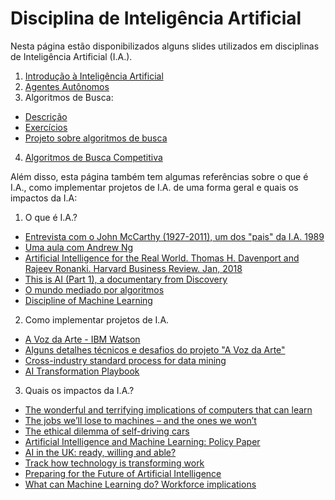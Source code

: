 # Disciplina de Inteligência Artificial

Nesta página estão disponibilizados alguns slides utilizados em disciplinas de Inteligência Artificial (I.A.).

1. [Introdução à Inteligência Artificial](aplicacoesIntroducao.pdf)
2. [Agentes Autônomos](agentesInteligentes.pdf)
3. Algoritmos de Busca:
  - [Descrição](busca_versaoFabricio.pdf)
  - [Exercícios](exerciciosBusca.pdf)
  - [Projeto sobre algoritmos de busca](projeto1.pdf)
4. [Algoritmos de Busca Competitiva](buscaCompetitiva.pdf)

Além disso, esta página também tem algumas referências sobre o que é I.A., como implementar projetos de I.A. de uma forma geral e quais os impactos da I.A:

1. O que é I.A.?
  - [Entrevista com o John McCarthy (1927-2011), um dos "pais" da I.A. 1989](https://www.youtube.com/watch?v=Ozipf13jRr4)
  - [Uma aula com Andrew Ng](https://www.youtube.com/watch?v=21EiKfQYZXc)
  - [Artificial Intelligence for the Real World. Thomas H. Davenport and Rajeev Ronanki. Harvard Business Review. Jan, 2018](https://hbr.org/2018/01/artificial-intelligence-for-the-real-world)
  - [This is AI (Part 1), a documentary from Discovery](https://www.youtube.com/watch?v=H3P87qCdqk4)
  - [O mundo mediado por algoritmos](http://revistapesquisa.fapesp.br/2018/04/19/o-mundo-mediado-por-algoritmos/)
  - [Discipline of Machine Learning](http://www.cs.cmu.edu/~tom/pubs/MachineLearning.pdf)

2. Como implementar projetos de I.A.
  - [A Voz da Arte - IBM Watson](https://www.youtube.com/watch?v=1rOAgvCnZpw)
  - [Alguns detalhes técnicos e desafios do projeto "A Voz da Arte"](http://bit.ly/vozWatson)
  - [Cross-industry standard process for data mining](https://en.wikipedia.org/wiki/Cross-industry_standard_process_for_data_mining)
  - [AI Transformation Playbook](references/AI-Transformation-Playbook-v8.pdf)

3. Quais os impactos da I.A.?
  - [The wonderful and terrifying implications of computers that can learn](https://www.ted.com/talks/jeremy_howard_the_wonderful_and_terrifying_implications_of_computers_that_can_learn)
  - [The jobs we’ll lose to machines – and the ones we won’t](https://www.ted.com/talks/anthony_goldbloom_the_jobs_we_ll_lose_to_machines_and_the_ones_we_won_t)
  - [The ethical dilemma of self-driving cars](https://www.youtube.com/watch?v=ixIoDYVfKA0)
  - [Artificial Intelligence and Machine Learning: Policy Paper](https://www.internetsociety.org/resources/doc/2017/artificial-intelligence-and-machine-learning-policy-paper/)
  - [AI in the UK: ready, willing and able?](references/AI_in_UK.pdf)
  - [Track how technology is transforming work](references/Nature2017_Mitchell_Brynjolfsson_FINAL.pdf)
  - [Preparing for the Future of Artificial Intelligence](references/preparing_for_the_future_of_ai.pdf)
  - [What can Machine Learning do? Workforce implications](references/Science_WorkforceDec2017.pdf)